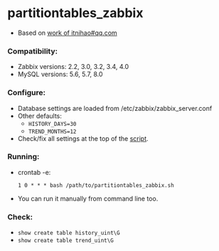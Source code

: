 # partitiontables_zabbix

* Based on [work of itnihao#qq.com](https://github.com/zabbix-book/partitiontables_zabbix)

### Compatibility:

* Zabbix versions: 2.2, 3.0, 3.2, 3.4, 4.0
* MySQL  versions: 5.6, 5.7, 8.0 

### Configure:

* Database settings are loaded from /etc/zabbix/zabbix_server.conf
* Other defaults:
  * `HISTORY_DAYS=30`
  * `TREND_MONTHS=12`
* Check/fix all settings at the top of the [script](partitiontables_zabbix.sh).

### Running:

* crontab -e:
  ```
  1 0 * * * bash /path/to/partitiontables_zabbix.sh
  ```
* You can run it manually from command line too.

### Check:

* `show create table history_uint\G`
* `show create table trend_uint\G`
